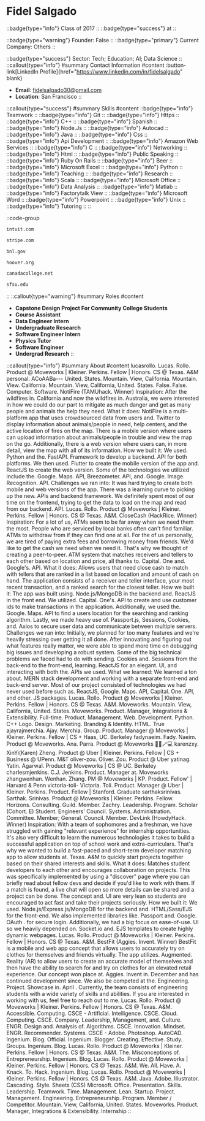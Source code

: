 # Fidel Salgado
::badge{type="info"}
Class of 2017
::
::badge{type="success"}
 at 
::

::badge{type="warning"}
Founder: False
::
::badge{type="primary"}
Current Company: Others
::

::badge{type="success"}
Sector: Tech; Education; AI; Data Science
::
::callout{type="info"}
#summary
Contact Information
#content
:button-link[LinkedIn Profile]{href="https://www.linkedin.com/in/fidelsalgado" blank}
- **Email**: fidelsalgado30@gmail.com
- **Location**: San Francisco
::

::callout{type="success"}
#summary
Skills
#content
::badge{type="info"}
Teamwork
::
::badge{type="info"}
Git
::
::badge{type="info"}
Https
::
::badge{type="info"}
C++
::
::badge{type="info"}
Spanish
::
::badge{type="info"}
Node.Js
::
::badge{type="info"}
Autocad
::
::badge{type="info"}
Java
::
::badge{type="info"}
Css
::
::badge{type="info"}
Api Development
::
::badge{type="info"}
Amazon Web Services
::
::badge{type="info"}
C
::
::badge{type="info"}
Networking
::
::badge{type="info"}
Html
::
::badge{type="info"}
Public Speaking
::
::badge{type="info"}
Ruby On Rails
::
::badge{type="info"}
Beer
::
::badge{type="info"}
Microsoft Excel
::
::badge{type="info"}
Python
::
::badge{type="info"}
Teaching
::
::badge{type="info"}
Research
::
::badge{type="info"}
Scala
::
::badge{type="info"}
Microsoft Office
::
::badge{type="info"}
Data Analysis
::
::badge{type="info"}
Matlab
::
::badge{type="info"}
Factorytalk View
::
::badge{type="info"}
Microsoft Word
::
::badge{type="info"}
Powerpoint
::
::badge{type="info"}
Unix
::
::badge{type="info"}
Tutoring
::
::

::code-group
```bash [Intuit]
intuit.com
```
```bash [Stripe]
stripe.com
```
```bash [Brookhaven National Laboratory]
bnl.gov
```
```bash [Hoover Institution at Stanford University]
hoover.org
```
```bash [Canada College]
canadacollege.net
```
```bash [San Francisco State University]
sfsu.edu
```
::
::callout{type="warning"}
#summary
Roles
#content
- **Capstone Design Project For Community College Students**
- **Course Assistant**
- **Data Engineer Intern**
- **Undergraduate Research**
- **Software Engineer Intern**
- **Physics Tutor**
- **Software Engineer**
- **Undergrad Research**
::

::callout{type="info"}
#summary
About
#content
lucasrollo. Lucas. Rollo. Product @ Moveworks | Kleiner. Perkins. Fellow | Honors. CS @ Texas. A&M personal. ACoAABa--- United. States. Mountain. View, California. Mountain. View. California. Mountain. View, California, United. States. False. False. Computer. Software. NotiFire (TAMUhack. Winner) Inspiration: After the wildfires in. California and now the wildfires in. Australia, we were interested in how we could do our part to mitigate as much danger and get as many people and animals the help they need. What it does: NotiFire is a multi-platform app that uses crowdsourced data from users and. Twitter to display information about animals/people in need, help centers, and the active location of fires on the map. There is a mobile version where users can upload information about animals/people in trouble and view the map on the go. Additionally, there is a web version where users can, in more detail, view the map with all of its information. How we built it: We used. Python and the. FastAPI. Framework to develop a backend. API for both platforms. We then used. Flutter to create the mobile version of the app and. ReactJS to create the web version. Some of the technologies we utilized include the. Google. Maps. API, Breezometer. API, and. Google. Image. Recognition. API. Challenges we ran into: It was hard trying to create both mobile and web versions of the app. There was a learning curve to picking up the new. APIs and backend framework. We definitely spent most of our time on the frontend, trying to get the data to load on the map and read from our backend. API. Lucas. Rollo. Product @ Moveworks | Kleiner. Perkins. Fellow | Honors. CS @ Texas. A&M. CloseCash (HackRice. Winner) Inspiration: For a lot of us, ATMs seem to be far away when we need them the most. People who are serviced by local banks often can't find familiar. ATMs to withdraw from if they can find one at all. For the of us personally, we are tired of paying extra fees and borrowing money from friends. We'd like to get the cash we need when we need it. That's why we thought of creating a peer-to-peer. ATM system that matches receivers and tellers to each other based on location and price, all thanks to. Capital. One and. Google's. API. What it does: Allows users that need close cash to match with tellers that are ranked in a list based on location and amount of cash on hand. The application consists of a receiver and teller interface, your most recent transaction, and a ranked search for the closest teller. How we built it: The app was built using. Node.js/MongoDB in the backend and. ReactJS in the front end. We utilized. Capital. One's. API to create and use customer ids to make transactions in the application. Additionally, we used the. Google. Maps. API to find a users location for the searching and ranking algorithm. Lastly, we made heavy use of. Passport.js, Sessions, Cookies, and. Axios to secure user data and communicate between multiple servers. Challenges we ran into: Initially, we planned for too many features and we're heavily stressing over getting it all done. After innovating and figuring out what features really matter, we were able to spend more time on debugging big issues and developing a robust system. Some of the big technical problems we faced had to do with sending. Cookies and. Sessions from the back-end to the front-end, learning. ReactJS for an elegant. UI, and interacting with both the. APIs we used. What we learned: We learned a ton about. MERN stack development and working with a separate front-end and back-end server. Most of our project consisted of technologies we had never used before such as. ReactJS, Google. Maps. API, Capital. One. API, and other. JS packages. Lucas. Rollo. Product @ Moveworks | Kleiner. Perkins. Fellow | Honors. CS @ Texas. A&M. Moveworks. Mountain. View, California, United. States. Moveworks. Product. Manager, Integrations & Extensibility. Full-time. Product. Management. Web. Development. Python. C++ Logo. Design. Marketing. Branding & Identity. HTML. True ajayrajmerchia. Ajay. Merchia. Group. Product. Manager @ Moveworks | Kleiner. Perkins. Fellow | CS + Haas, UC. Berkeley fadynaeim. Fady. Naeim. Product @ Moveworks. Ana. Parra. Product @ Moveworks 👩🏻🪄💻 karenzxy. XinYi(Karen) Zheng. Product @ Uber | Kleiner. Perkins. Fellow | CS + Business @ UPenn. M&T oliver-zou. Oliver. Zou. Product @ Uber yatinag. Yatin. Agarwal. Product @ Moveworks | CS @ UC. Berkeley charlesmjenkins. C.J. Jenkins. Product. Manager at. Moveworks zhangwenhan. Wenhan. Zhang. PM @ Moveworks | KP. Product. Fellow' | Harvard & Penn victoria-toli- Victoria. Toli. Product. Manager @ Uber | Kleiner. Perkins. Product. Fellow | Stanford. Graduate sarthaksrinivas. Sarthak. Srinivas. Product @ Moveworks | Kleiner. Perkins. Fellow. Horizons. Consulting. Guild. Member. Zachry. Leadership. Program. Scholar (Cohort. E) Student. Engineers' Council. Systems. Administration. Committee. Member; General. Council. Member. DevLink (HowdyHack. Winner) Inspiration: With a team of sophomores and a freshman, we have struggled with gaining "relevant experience" for internship opportunities. It's also very difficult to learn the numerous technologies it takes to build a successful application on top of school work and extra-curriculars. That's why we wanted to build a fast-paced and short-term developer matching app to allow students at. Texas. A&M to quickly start projects together based on their shared interests and skills. What it does: Matches student developers to each other and encourages collaboration on projects. This was specifically implemented by using a "discover" page where you can briefly read about fellow devs and decide if you'd like to work with them. If a match is found, a live chat will open so more details can be shared and a project can be done. The concept and. UI are very lean so students are encouraged to act fast and take their projects seriously. How we built it: We used. Node.js/Express.js/MongoDB for the backend and. HTML/Sass/EJS for the front-end. We also implemented libraries like. Passport and. Google. OAuth . for secure login. Additionally, we had a big focus on ease-of-use. UI so we heavily depended on. Socket.io and. EJS templates to create highly dynamic webpages. Lucas. Rollo. Product @ Moveworks | Kleiner. Perkins. Fellow | Honors. CS @ Texas. A&M. BestFit (Aggies. Invent. Winner) BestFit is a mobile and web app concept that allows users to accurately try on clothes for themselves and friends virtually. The app utilizes. Augmented. Reality (AR) to allow users to create an accurate model of themselves and then have the ability to search for and try on clothes for an elevated retail experience. Our concept won place at. Aggies. Invent in. December and has continued development since. We also be competed at the. Engineering. Project. Showcase in. April . Currently, the team consists of engineering students with a wide variety of skills and abilities. If you are interested in working with us, feel free to reach out to me. Lucas. Rollo. Product @ Moveworks | Kleiner. Perkins. Fellow | Honors. CS @ Texas. A&M. Accessible. Computing. CSCE - Artificial. Intelligence. CSCE. Cloud. Computing. CSCE. Company. Leadership, Management, and. Culture. ENGR. Design and. Analysis of. Algorithms. CSCE. Innovation. Mindset. ENGR. Recommender. Systems. CSCE - Adobe. Photoshop. AutoCAD. Ingenium. Blog. Official. Ingenium. Blogger. Creating. Effective. Study. Groups. Ingenium. Blog. Lucas. Rollo. Product @ Moveworks | Kleiner. Perkins. Fellow | Honors. CS @ Texas. A&M. The. Misconceptions of. Entrepreneurship. Ingenium. Blog. Lucas. Rollo. Product @ Moveworks | Kleiner. Perkins. Fellow | Honors. CS @ Texas. A&M. We. All. Have. A. Knack. To. Hack. Ingenium. Blog. Lucas. Rollo. Product @ Moveworks | Kleiner. Perkins. Fellow | Honors. CS @ Texas. A&M. Java. Adobe. Illustrator. Cascading. Style. Sheets (CSS) Microsoft. Office. Presentation. Skills. Leadership. Teamwork. Time. Management. Lean. Startup. Project. Management. Engineering. Entrepreneurship. Program. Member / Competitor. Mountain. View, California, United. States. Moveworks. Product. Manager, Integrations & Extensibility. Internship
::
